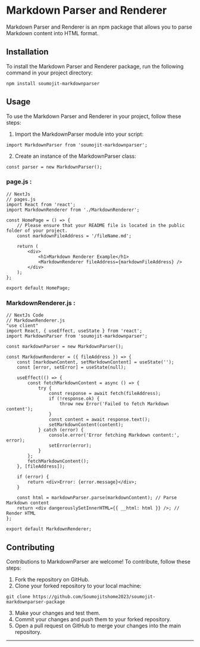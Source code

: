# Markdown Parser and Renderer

Markdown Parser and Renderer is an npm package that allows you to parse Markdown content into HTML format.

## Installation

To install the Markdown Parser and Renderer package, run the following command in your project directory:

```
npm install soumojit-markdownparser
```

## Usage
To use the Markdown Parser and Renderer in your project, follow these steps:

1. Import the MarkdownParser module into your script:

```
import MarkdownParser from 'soumojit-markdownparser';

```

2. Create an instance of the MarkdownParser class:

```
const parser = new MarkdownParser();

```
### page.js : 

```
// NextJs
// pages.js
import React from 'react';
import MarkdownRenderer from './MarkdownRenderer';

const HomePage = () => {
    // Please ensure that your README file is located in the public folder of your project. 
    const markdownFileAddress = '/fileName.md';

    return (
        <div>
            <h1>Markdown Renderer Example</h1>
            <MarkdownRenderer fileAddress={markdownFileAddress} />
        </div>
    );
};

export default HomePage;

```


### MarkdownRenderer.js : 

```
// NextJs Code
// MarkdownRenderer.js
"use client"
import React, { useEffect, useState } from 'react';
import MarkdownParser from 'soumojit-markdownparser';

const markdownParser = new MarkdownParser();

const MarkdownRenderer = ({ fileAddress }) => {
    const [markdownContent, setMarkdownContent] = useState('');
    const [error, setError] = useState(null);

    useEffect(() => {
        const fetchMarkdownContent = async () => {
            try {
                const response = await fetch(fileAddress);
                if (!response.ok) {
                    throw new Error('Failed to fetch Markdown content');
                }
                const content = await response.text();
                setMarkdownContent(content);
            } catch (error) {
                console.error('Error fetching Markdown content:', error);
                setError(error);
            }
        };
        fetchMarkdownContent();
    }, [fileAddress]);

    if (error) {
        return <div>Error: {error.message}</div>;
    }

    const html = markdownParser.parse(markdownContent); // Parse Markdown content
    return <div dangerouslySetInnerHTML={{ __html: html }} />; // Render HTML
};

export default MarkdownRenderer;

```




## Contributing
Contributions to MarkdownParser are welcome! To contribute, follow these steps:

1. Fork the repository on GitHub.
2. Clone your forked repository to your local machine:

```
git clone https://github.com/Soumojitshome2023/soumojit-markdownparser-package
```
3. Make your changes and test them.
4. Commit your changes and push them to your forked repository.
5. Open a pull request on GitHub to merge your changes into the main repository.



---